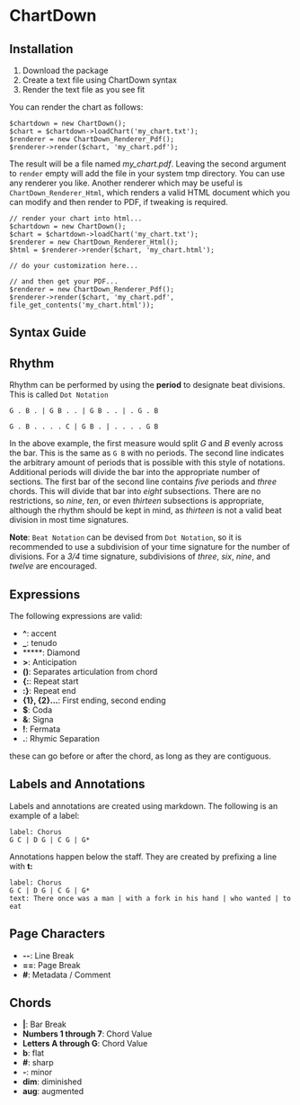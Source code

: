 # ChartDown

## Installation

 1. Download the package
 2. Create a text file using ChartDown syntax
 3. Render the text file as you see fit

You can render the chart as follows:

    $chartdown = new ChartDown();
    $chart = $chartdown->loadChart('my_chart.txt');
    $renderer = new ChartDown_Renderer_Pdf();
    $renderer->render($chart, 'my_chart.pdf');
    
The result will be a file named *my_chart.pdf*. Leaving the second argument to `render`
empty will add the file in your system tmp directory.  You can use any renderer you like.
Another renderer which may be useful is `ChartDown_Renderer_Html`, which renders a valid
HTML document which you can modify and then render to PDF, if tweaking is required.

    // render your chart into html...
    $chartdown = new ChartDown();
    $chart = $chartdown->loadChart('my_chart.txt');
    $renderer = new ChartDown_Renderer_Html();
    $html = $renderer->render($chart, 'my_chart.html');

    // do your customization here...

    // and then get your PDF...
    $renderer = new ChartDown_Renderer_Pdf();   
    $renderer->render($chart, 'my_chart.pdf', file_get_contents('my_chart.html'));

## Syntax Guide

Rhythm
------

Rhythm can be performed by using the **period** to designate beat divisions.  This is called `Dot Notation`

    G . B . | G B . . | G B . . | . G . B

    G . B . . . . C | G B . | . . . . G B

In the above example, the first measure would split *G* and *B* evenly across the bar. 
This is the same as `G B` with no periods.  The second line indicates the arbitrary 
amount of periods that is possible with this style of notations.  Additional periods will
divide the bar into the appropriate number of sections.  The first bar of the second line
contains *five* periods and *three* chords.  This will divide that bar into *eight* subsections.
There are no restrictions, so *nine*, *ten*, or even *thirteen* subsections is appropriate,
although the rhythm should be kept in mind, as *thirteen* is not a valid beat division in
most time signatures.

**Note**: `Beat Notation` can be devised from `Dot Notation`, so it is recommended to use 
a subdivision of your time signature for the number of divisions.  For a *3/4* time signature,
subdivisions of *three*, *six*, *nine*, and *twelve* are encouraged.

Expressions
-----------

The following expressions are valid:

  * **^**: accent
  * **_**: tenudo
  * *****: Diamond
  * **>**: Anticipation
  * **()**: Separates articulation from chord
  * **{:**: Repeat start
  * **:}**: Repeat end
  * **{1}, {2}...**: First ending, second ending
  * **$**: Coda
  * **&**: Signa
  * **!**: Fermata
  * **.**: Rhymic Separation

these can go before or after the chord, as long as they are contiguous.

Labels and Annotations
----------------------

Labels and annotations are created using markdown. The following is an example of a label:

    label: Chorus
    G C | D G | C G | G*
    
Annotations happen below the staff.  They are created by prefixing a line with **t:**

    label: Chorus
    G C | D G | C G | G*
    text: There once was a man | with a fork in his hand | who wanted | to eat

Page Characters 
---------------

 * **--**: Line Break
 * **==**: Page Break
 * **#**: Metadata / Comment

Chords
------

 * **|**: Bar Break
 * **Numbers 1 through 7**: Chord Value
 * **Letters A through G**: Chord Value
 * **b**: flat
 * **#**: sharp
 * **-**: minor
 * **dim**: diminished
 * **aug**: augmented

